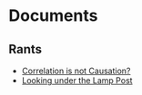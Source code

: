 

# Documents

## Rants

+ [Correlation is not Causation?](corcause.md)
+ [Looking under the Lamp Post](lamp.md)


